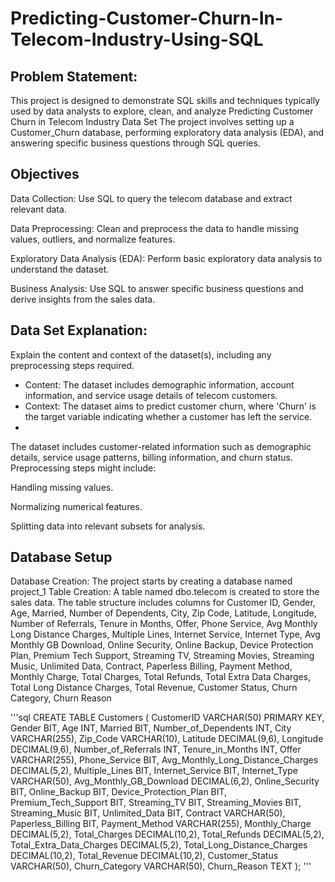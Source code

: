 # Predicting-Customer-Churn-In-Telecom-Industry-Using-SQL
## Problem Statement:
This project is designed to demonstrate SQL skills and techniques typically used by data analysts to explore, clean, and analyze
Predicting Customer Churn in Telecom Industry Data Set The project involves setting up a Customer_Churn database, performing exploratory data analysis (EDA), and answering specific business questions through SQL queries.

## Objectives
Data Collection: Use SQL to query the telecom database and extract relevant data.

Data Preprocessing: Clean and preprocess the data to handle missing values, outliers, and normalize features.


Exploratory Data Analysis (EDA): Perform basic exploratory data analysis to understand the dataset.

Business Analysis: Use SQL to answer specific business questions and derive insights from the sales data.

## Data Set Explanation:
Explain the content and context of the dataset(s), including any preprocessing steps required.

- Content: The dataset includes demographic information, account information, and service usage details of telecom customers.
- Context: The dataset aims to predict customer churn, where 'Churn' is the target variable indicating whether a customer has left the service.
- 
The dataset includes customer-related information such as demographic details, service usage patterns, billing information, and churn status. Preprocessing steps might include:

Handling missing values.

Normalizing numerical features.

Splitting data into relevant subsets for analysis.

## Database Setup 
Database Creation: The project starts by creating a database named project_1
Table Creation: A table named dbo.telecom  is created to store the sales data. The table structure includes columns for Customer ID, Gender, Age, Married, Number of Dependents, City, Zip Code, Latitude, Longitude, Number of Referrals, Tenure in Months, Offer, Phone Service, Avg Monthly Long Distance Charges, Multiple Lines, Internet Service, Internet Type, Avg Monthly GB Download, Online Security, Online Backup, Device Protection Plan, Premium Tech Support, Streaming TV, Streaming Movies, Streaming Music, Unlimited Data, Contract, Paperless Billing, Payment Method, Monthly Charge, Total Charges, Total Refunds, Total Extra Data Charges, Total Long Distance Charges, Total Revenue, Customer Status, Churn Category, Churn Reason

'''sql
     CREATE TABLE Customers (
    CustomerID VARCHAR(50) PRIMARY KEY,
    Gender BIT,
    Age INT,
    Married BIT,
    Number_of_Dependents INT,
    City VARCHAR(255),
    Zip_Code VARCHAR(10),
    Latitude DECIMAL(9,6),
    Longitude DECIMAL(9,6),
    Number_of_Referrals INT,
    Tenure_in_Months INT,
    Offer VARCHAR(255),
    Phone_Service BIT,
    Avg_Monthly_Long_Distance_Charges DECIMAL(5,2),
    Multiple_Lines BIT,
    Internet_Service BIT,
    Internet_Type VARCHAR(50),
    Avg_Monthly_GB_Download DECIMAL(6,2),
    Online_Security BIT,
    Online_Backup BIT,
    Device_Protection_Plan BIT,
    Premium_Tech_Support BIT,
    Streaming_TV BIT,
    Streaming_Movies BIT,
    Streaming_Music BIT,
    Unlimited_Data BIT,
    Contract VARCHAR(50),
    Paperless_Billing BIT,
    Payment_Method VARCHAR(255),
    Monthly_Charge DECIMAL(5,2),
    Total_Charges DECIMAL(10,2),
    Total_Refunds DECIMAL(5,2),
    Total_Extra_Data_Charges DECIMAL(5,2),
    Total_Long_Distance_Charges DECIMAL(10,2),
    Total_Revenue DECIMAL(10,2),
    Customer_Status VARCHAR(50),
    Churn_Category VARCHAR(50),
    Churn_Reason TEXT
);
'''
